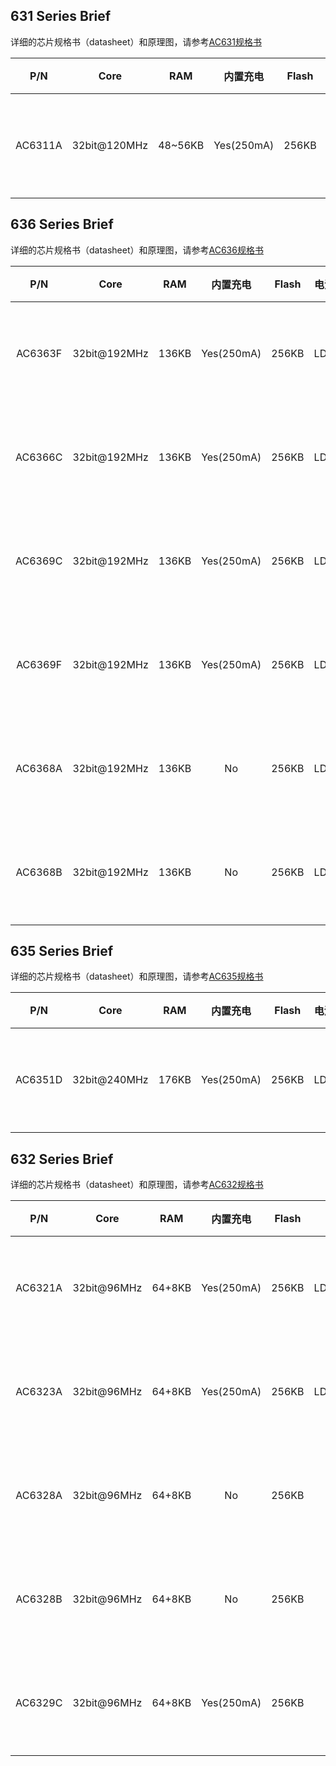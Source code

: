 631 Series Brief
--------------

详细的芯片规格书（datasheet）和原理图，请参考[AC631规格书](./datasheet/AC631N规格书)

|P/N|Core|RAM|内置充电|Flash|电源|功耗|工作电压|工作温度|蓝牙协议|蓝牙版本|蓝牙速率|应用场景|OTA|Package|
|:-------:|:--------:|:-------:|:-------:|:-------:|:-------:|:-------:|:-------:|:-------:|:-------:|:-------:|:-------:|:-------:|:-------:|:-------:|
|AC6311A|32bit@120MHz|48~56KB|Yes(250mA)|256KB|LDO/DCDC|Sleep@30uA<br>Systemoff@1uA<br>TX 0dB@8mA<br>RX@|1.8~5.5V|Min:-40°C<br>Max:85°C|Classic:SDP/RFCOMM/SPP <br> LE:ATT/SM/HOGP/Mesh|SmartReady v5.0|1MbpsPHY <br> 2MbpsPHY <br> CodedPHY |蓝牙防丢/<br>Beacon/<br>蓝牙HID/<br>蓝牙透传<br>|Yes|[QFN32](./datasheet/AC631N规格书/AC6311A_Datasheet_20V1.1.pdf)|





636 Series Brief
--------------

详细的芯片规格书（datasheet）和原理图，请参考[AC636规格书](./datasheet/AC636N规格书)

|P/N|Core|RAM|内置充电|Flash|电源|功耗|工作电压|工作温度|蓝牙协议|蓝牙版本|蓝牙速率|应用场景|OTA|Package|
|:-------:|:--------:|:-------:|:-------:|:-------:|:-------:|:-------:|:-------:|:-------:|:-------:|:-------:|:-------:|:-------:|:-------:|:-------:|
|AC6363F|32bit@192MHz|136KB|Yes(250mA)|256KB|LDO|Sleep@80uA<br>Systemoff@1uA<br>TX 0dB@6.8mA<br>RX@|2.2~5.5V|Min:-40°C<br>Max:85°C|Classic:SDP/RFCOMM/SPP <br> LE:ATT/SM/HOGP/Mesh|SmartReady v5.1|1MbpsPHY <br> 2MbpsPHY <br> CodedPHY |蓝牙防丢/<br>Beacon/<br>蓝牙HID/<br>蓝牙透传<br>|Yes|[QFN20](./datasheet/AC636N规格书/AC6363F_Datasheet_V1.0.pdf)|
|AC6366C|32bit@192MHz|136KB|Yes(250mA)|256KB|LDO|Sleekp@80uA<br>Systemoff@1uA<br>TX 0dB@6.8mA<br>RX@|2.2~5.5V|Min:-40°C<br>Max:85°C|Classic:SDP/RFCOMM/SPP <br> LE:ATT/SM/HOGP/Mesh|SmartReady v5.1|1MbpsPHY <br> 2MbpsPHY <br> CodedPHY |蓝牙防丢/<br>Beacon/<br>蓝牙HID/<br>蓝牙透传<br>|Yes|[LQFN32](./datasheet/AC636N规格书/AC6366C_Datasheet_V1.0.pdf)|
|AC6369C|32bit@192MHz|136KB|Yes(250mA)|256KB|LDO|Sleep@80uA<br>Systemoff@1uA<br>TX 0dB@6.8mA<br>RX@|2.2~5.5V|Min:-40°C<br>Max:85°C|Classic:SDP/RFCOMM/SPP <br> LE:ATT/SM/HOGP/Mesh|SmartReady v5.1|1MbpsPHY <br> 2MbpsPHY <br> CodedPHY |蓝牙防丢/<br>Beacon/<br>蓝牙HID/<br>蓝牙透传<br>|Yes|
|AC6369F|32bit@192MHz|136KB|Yes(250mA)|256KB|LDO|Sleep@80uA<br>Systemoff@1uA<br>TX 0dB@6.8mA<br>RX@|2.2~3.6V|Min:-40°C<br>Max:85°C|Classic:SDP/RFCOMM/SPP <br> LE:ATT/SM/HOGP/Mesh|SmartReady v5.1|1MbpsPHY <br> 2MbpsPHY <br> CodedPHY |蓝牙防丢/<br>Beacon/<br>蓝牙HID/<br>蓝牙透传<br>|Yes|[SOP16](./datasheet/AC636N规格书/AC6369F_Datasheet_V1.0.pdf)|
|AC6368A|32bit@192MHz|136KB|No|256KB|LDO|Sleep@80uA<br>Systemoff@1uA<br>TX 0dB@6.8mA<br>RX@|2.2~3.6V|Min:-40°C<br>Max:85°C|Classic:SDP/RFCOMM/SPP <br> LE:ATT/SM/HOGP/Mesh|SmartReady v5.1|1MbpsPHY <br> 2MbpsPHY <br> CodedPHY |蓝牙防丢/<br>Beacon/<br>蓝牙HID/<br>蓝牙透传<br>|Yes|[SOP8](./datasheet/AC636N规格书/AC6368A_Datasheet_V1.0.pdf)|
|AC6368B|32bit@192MHz|136KB|No|256KB|LDO|Sleep@80uA<br>Systemoff@1uA<br>TX 0dB@6.8mA<br>RX@|2.2~5.5V|Min:-40°C<br>Max:85°C|Classic:SDP/RFCOMM/SPP <br> LE:ATT/SM/HOGP/Mesh|SmartReady v5.1|1MbpsPHY <br> 2MbpsPHY <br> CodedPHY |蓝牙防丢/<br>Beacon/<br>蓝牙HID/<br>蓝牙透传<br>|Yes|[SOP8](./datasheet/AC636N规格书/AC6368B_Datasheet_V1.0.pdf)|


635 Series Brief
--------------

详细的芯片规格书（datasheet）和原理图，请参考[AC635规格书](./datasheet/AC635N规格书)

|P/N|Core|RAM|内置充电|Flash|电源|功耗|工作电压|工作温度|蓝牙协议|蓝牙版本|蓝牙速率|应用场景|OTA|Package|
|:-------:|:--------:|:-------:|:-------:|:-------:|:-------:|:-------:|:-------:|:-------:|:-------:|:-------:|:-------:|:-------:|:-------:|:-------:|
|AC6351D|32bit@240MHz|176KB|Yes(250mA)|256KB|LDO|Sleep@150uA<br>Systemoff@1uA<br>TX 0dB@6.8mA<br>RX@|2.2~5.5V|Min:-40°C<br>Max:85°C|Classic:SDP/RFCOMM/SPP <br> LE:ATT/SM/HOGP/Mesh|SmartReady v5.1|1MbpsPHY <br> 2MbpsPHY <br> CodedPHY |蓝牙防丢/<br>Beacon/<br>蓝牙HID/<br>蓝牙透传<br>|Yes|[LQFN48](./datasheet/AC635N规格书/AC6351D_Datasheet_V1.0.pdf)|



632 Series Brief
--------------

详细的芯片规格书（datasheet）和原理图，请参考[AC632规格书](./datasheet/AC632N规格书)

|P/N|Core|RAM|内置充电|Flash|电源|功耗|工作电压|工作温度|蓝牙协议|蓝牙版本|蓝牙速率|应用场景|OTA|Package|
|:-------:|:--------:|:-------:|:-------:|:-------:|:-------:|:-------:|:-------:|:-------:|:-------:|:-------:|:-------:|:-------:|:-------:|:-------:|
|AC6321A|32bit@96MHz|64+8KB|Yes(250mA)|256KB|LDO/DCDC|Sleep@18uA<br>Systemoff@2uA<br>TX 0dB@5mA<br>RX@|1.8~5.5V|Min:-40°C<br>Max:85°C|Classic:SDP/RFCOMM/SPP <br> LE:ATT/SM/HOGP/Mesh|SmartReady v5.0|1MbpsPHY <br> 2MbpsPHY <br> CodedPHY |蓝牙防丢/<br>Beacon/<br>蓝牙HID/<br>蓝牙透传<br>|Yes|[QFN32](./datasheet/AC632N规格书/datasheet/AC6321A_Datasheet_20V1.0.pdf)|
|AC6323A|32bit@96MHz|64+8KB|Yes(250mA)|256KB|LDO/DCDC|Sleep@18uA<br>Systemoff@2uA<br>TX 0dB@5mA<br>RX@|1.8~5.5V|Min:-40°C<br>Max:85°C|Classic:SDP/RFCOMM/SPP <br> LE:ATT/SM/HOGP/Mesh|SmartReady v5.0|1MbpsPHY <br> 2MbpsPHY <br> CodedPHY |蓝牙防丢/<br>Beacon/<br>蓝牙HID/<br>蓝牙透传<br>|Yes|[QFN20](./datasheet/AC632N规格书/datasheet/AC6323A_Datasheet_20V1.0.pdf)|
|AC6328A|32bit@96MHz|64+8KB|No|256KB|LDO|Sleep@18uA<br>Systemoff@2uA<br>TX 0dB@5mA<br>RX@|1.8~3.4V|Min:-40°C<br>Max:85°C|Classic:SDP/RFCOMM/SPP <br> LE:ATT/SM/HOGP/Mesh|SmartReady v5.0|1MbpsPHY <br> 2MbpsPHY <br> CodedPHY |蓝牙防丢/<br>Beacon/<br>蓝牙HID/<br>蓝牙透传<br>|Yes|[SOP8](./datasheet/AC632N规格书/datasheet/AC6328A_Datasheet_20V1.0.pdf)|
|AC6328B|32bit@96MHz|64+8KB|No|256KB|LDO|Sleep@18uA<br>Systemoff@2uA<br>TX 0dB@5mA<br>RX@|1.8~5.5V|Min:-40°C<br>Max:85°C|Classic:SDP/RFCOMM/SPP <br> LE:ATT/SM/HOGP/Mesh|SmartReady v5.0|1MbpsPHY <br> 2MbpsPHY <br> CodedPHY |蓝牙防丢/<br>Beacon/<br>蓝牙HID/<br>蓝牙透传<br>|Yes|
|AC6329C|32bit@96MHz|64+8KB|Yes(250mA)|256KB|LDO|Sleep@18uA<br>Systemoff@2uA<br>TX 0dB@5mA<br>RX@|1.8~5.5V|Min:-40°C<br>Max:85°C|Classic:SDP/RFCOMM/SPP <br> LE:ATT/SM/HOGP/Mesh|SmartReady v5.0|1MbpsPHY <br> 2MbpsPHY <br> CodedPHY |蓝牙防丢/<br>Beacon/<br>蓝牙HID/<br>蓝牙透传<br>|Yes|[SOP16](./datasheet/AC632N规格书/datasheet/AC6329C_Datasheet_20V1.0.pdf)|

